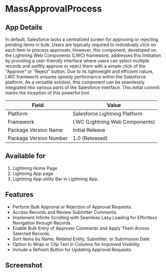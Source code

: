
# MassApprovalProcess

## App Details

In default, Salesforce lacks a centralized screen for approving or rejecting pending items in bulk. Users are typically required to individually
click on each item to process approvals. However, this component, developed on the Lightning Web Components (LWC) framework, addresses this limitation by providing
a user-friendly interface where users can select multiple records and swiftly approve or reject them with a simple click of the "Approve" or "Reject" button. 
Due to its lightweight and efficient nature, LWC framework ensures speedy performance within the Salesforce platform. As a versatile solution, this component 
can be seamlessly integrated into various parts of the Salesforce interface. This initial commit marks the inception of this powerful tool.


| Field                   | Value                          |
|-------------------------|--------------------------------|
| Platform                | Salesforce Lightning Platform  |
| Framework               | LWC (Lightning Web Components) |
| Package Version Name    | Initial Release                |
| Package Version Number  | 1.0 (Released)                 |


## Available for
 
1. Lightning Home Page
2. Lightning App page
3. Lightning App utility Bar in Lightning App.

## Features

- Perform Bulk Approval or Rejection of Approval Requests.
- Access Records and Review Submitter Comments.
- Implement Infinite Scrolling with Seamless Lazy Loading for Effortless Navigation through Records.
- Enable Bulk Entry of Approver Comments and Apply Them Across Selected Records.
- Sort Items by Name, Related Entity, Submitter, or Submission Date.
- Option to Wrap or Clip Text in Columns for Improved Visibility.
- Include a Refresh Button for Updating Approval Requests.

## Screenshot


